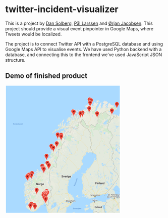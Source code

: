 # twitter-incident-visualizer

This is a project by <a href="https://github.com/dansolb">Dan Solberg</a>, <a href="https://github.com/palarssen">Pål Larssen</a> and <a href="https://github.com/orjanj">Ørjan Jacobsen</a>.
This project should provide a visual event pinpointer in Google Maps, where Tweets would be localized.

The project is to connect Twitter API with a PostgreSQL database and using Google Maps API to visualise events.
We have used Python backend with a database, and connecting this to the frontend we've used JavaScript JSON structure.

## Demo of finished product
<img src="https://raw.githubusercontent.com/orjanj/twitter-incident-visualizer/master/examples/Googlemaps.PNG?token=ALK6TODMR6GJZENK3CEHJ4K6ZJYUA" alt="Google Map with pins" />
